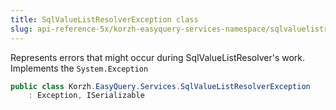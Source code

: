 ```yaml
---
title: SqlValueListResolverException class
slug: api-reference-5x/korzh-easyquery-services-namespace/sqlvaluelistresolverexception-class
---
```


Represents errors that might occur during SqlValueListResolver's work.  Implements the `System.Exception`
```csharp
public class Korzh.EasyQuery.Services.SqlValueListResolverException
    : Exception, ISerializable

```